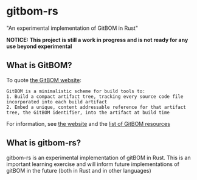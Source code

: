 # gitbom-rs
"An experimental implementation of GitBOM in Rust"

**NOTICE: This project is still a work in progress and is not ready for any use beyond experimental**

## What is GitBOM?

To quote [the GitBOM website](https://gitbom.dev/):

```
GitBOM is a minimalistic scheme for build tools to:
1. Build a compact artifact tree, tracking every source code file incorporated into each build artifact
2. Embed a unique, content addressable reference for that artifact tree, the GitBOM identifier, into the artifact at build time
```

For information, see [the website](https://gitbom.dev/) and the [list of GitBOM resources](https://gitbom.dev/resources/)

## What is gitbom-rs?

gitbom-rs is an experimental implementation of gitBOM in Rust. This is an important learning exercise and will inform future implementations of gitBOM in the future (both in Rust and in other languages)